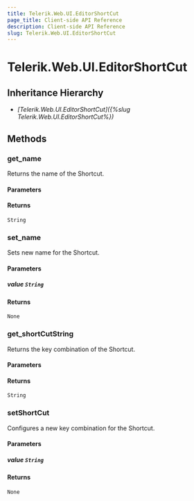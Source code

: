 ```yaml
---
title: Telerik.Web.UI.EditorShortCut
page_title: Client-side API Reference
description: Client-side API Reference
slug: Telerik.Web.UI.EditorShortCut
---
```


# Telerik.Web.UI.EditorShortCut

## Inheritance Hierarchy

* *[Telerik.Web.UI.EditorShortCut]({%slug Telerik.Web.UI.EditorShortCut%})*

## Methods

### get_name

Returns the name of the Shortcut.

#### Parameters

#### Returns

`String`

### set_name

Sets new name for the Shortcut.

#### Parameters

##### value `String`

#### Returns

`None`

### get_shortCutString

Returns the key combination of the Shortcut.

#### Parameters

#### Returns

`String`

### setShortCut

Configures a new key combination for the Shortcut.

#### Parameters

##### value `String`

#### Returns

`None`